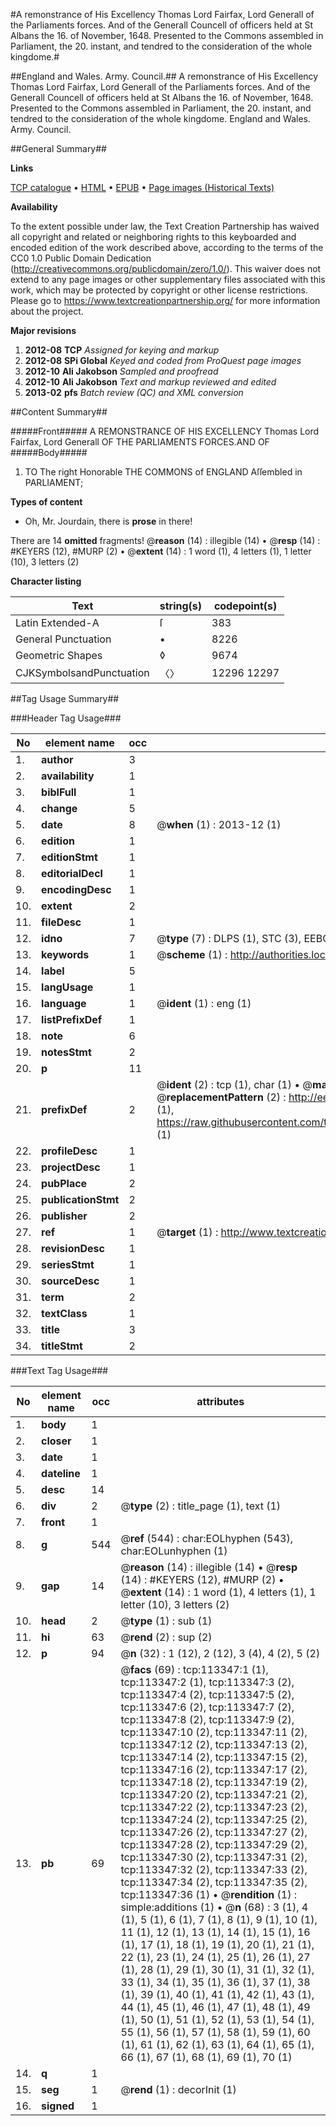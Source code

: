 #A remonstrance of His Excellency Thomas Lord Fairfax, Lord Generall of the Parliaments forces. And of the Generall Councell of officers held at St Albans the 16. of November, 1648. Presented to the Commons assembled in Parliament, the 20. instant, and tendred to the consideration of the whole kingdome.#

##England and Wales. Army. Council.##
A remonstrance of His Excellency Thomas Lord Fairfax, Lord Generall of the Parliaments forces. And of the Generall Councell of officers held at St Albans the 16. of November, 1648. Presented to the Commons assembled in Parliament, the 20. instant, and tendred to the consideration of the whole kingdome.
England and Wales. Army. Council.

##General Summary##

**Links**

[TCP catalogue](http://www.ota.ox.ac.uk/tcp/)  • 
[HTML](http://tei.it.ox.ac.uk/tcp/Texts-HTML/free/A84/A84964.html)  • 
[EPUB](http://tei.it.ox.ac.uk/tcp/Texts-EPUB/free/A84/A84964.epub) • 
[Page images (Historical Texts)](https://historicaltexts.jisc.ac.uk/eebo-99861218e)

**Availability**

To the extent possible under law, the Text Creation Partnership has waived all copyright and related or neighboring rights to this keyboarded and encoded edition of the work described above, according to the terms of the CC0 1.0 Public Domain Dedication (http://creativecommons.org/publicdomain/zero/1.0/). This waiver does not extend to any page images or other supplementary files associated with this work, which may be protected by copyright or other license restrictions. Please go to https://www.textcreationpartnership.org/ for more information about the project.

**Major revisions**

1. __2012-08__ __TCP__ *Assigned for keying and markup*
1. __2012-08__ __SPi Global__ *Keyed and coded from ProQuest page images*
1. __2012-10__ __Ali Jakobson__ *Sampled and proofread*
1. __2012-10__ __Ali Jakobson__ *Text and markup reviewed and edited*
1. __2013-02__ __pfs__ *Batch review (QC) and XML conversion*

##Content Summary##

#####Front#####
A REMONSTRANCE OF HIS EXCELLENCY Thomas Lord Fairfax, Lord Generall OF THE PARLIAMENTS FORCES.AND OF
#####Body#####

1. TO The right Honorable THE COMMONS of ENGLAND Aſſembled in PARLIAMENT;

**Types of content**

  * Oh, Mr. Jourdain, there is **prose** in there!

There are 14 **omitted** fragments! 
 @__reason__ (14) : illegible (14)  •  @__resp__ (14) : #KEYERS (12), #MURP (2)  •  @__extent__ (14) : 1 word (1), 4 letters (1), 1 letter (10), 3 letters (2)

**Character listing**


|Text|string(s)|codepoint(s)|
|---|---|---|
|Latin Extended-A|ſ|383|
|General Punctuation|•|8226|
|Geometric Shapes|◊|9674|
|CJKSymbolsandPunctuation|〈〉|12296 12297|

##Tag Usage Summary##

###Header Tag Usage###

|No|element name|occ|attributes|
|---|---|---|---|
|1.|__author__|3||
|2.|__availability__|1||
|3.|__biblFull__|1||
|4.|__change__|5||
|5.|__date__|8| @__when__ (1) : 2013-12 (1)|
|6.|__edition__|1||
|7.|__editionStmt__|1||
|8.|__editorialDecl__|1||
|9.|__encodingDesc__|1||
|10.|__extent__|2||
|11.|__fileDesc__|1||
|12.|__idno__|7| @__type__ (7) : DLPS (1), STC (3), EEBO-CITATION (1), PROQUEST (1), VID (1)|
|13.|__keywords__|1| @__scheme__ (1) : http://authorities.loc.gov/ (1)|
|14.|__label__|5||
|15.|__langUsage__|1||
|16.|__language__|1| @__ident__ (1) : eng (1)|
|17.|__listPrefixDef__|1||
|18.|__note__|6||
|19.|__notesStmt__|2||
|20.|__p__|11||
|21.|__prefixDef__|2| @__ident__ (2) : tcp (1), char (1)  •  @__matchPattern__ (2) : ([0-9\-]+):([0-9IVX]+) (1), (.+) (1)  •  @__replacementPattern__ (2) : http://eebo.chadwyck.com/downloadtiff?vid=$1&page=$2 (1), https://raw.githubusercontent.com/textcreationpartnership/Texts/master/tcpchars.xml#$1 (1)|
|22.|__profileDesc__|1||
|23.|__projectDesc__|1||
|24.|__pubPlace__|2||
|25.|__publicationStmt__|2||
|26.|__publisher__|2||
|27.|__ref__|1| @__target__ (1) : http://www.textcreationpartnership.org/docs/. (1)|
|28.|__revisionDesc__|1||
|29.|__seriesStmt__|1||
|30.|__sourceDesc__|1||
|31.|__term__|2||
|32.|__textClass__|1||
|33.|__title__|3||
|34.|__titleStmt__|2||


###Text Tag Usage###

|No|element name|occ|attributes|
|---|---|---|---|
|1.|__body__|1||
|2.|__closer__|1||
|3.|__date__|1||
|4.|__dateline__|1||
|5.|__desc__|14||
|6.|__div__|2| @__type__ (2) : title_page (1), text (1)|
|7.|__front__|1||
|8.|__g__|544| @__ref__ (544) : char:EOLhyphen (543), char:EOLunhyphen (1)|
|9.|__gap__|14| @__reason__ (14) : illegible (14)  •  @__resp__ (14) : #KEYERS (12), #MURP (2)  •  @__extent__ (14) : 1 word (1), 4 letters (1), 1 letter (10), 3 letters (2)|
|10.|__head__|2| @__type__ (1) : sub (1)|
|11.|__hi__|63| @__rend__ (2) : sup (2)|
|12.|__p__|94| @__n__ (32) : 1 (12), 2 (12), 3 (4), 4 (2), 5 (2)|
|13.|__pb__|69| @__facs__ (69) : tcp:113347:1 (1), tcp:113347:2 (1), tcp:113347:3 (2), tcp:113347:4 (2), tcp:113347:5 (2), tcp:113347:6 (2), tcp:113347:7 (2), tcp:113347:8 (2), tcp:113347:9 (2), tcp:113347:10 (2), tcp:113347:11 (2), tcp:113347:12 (2), tcp:113347:13 (2), tcp:113347:14 (2), tcp:113347:15 (2), tcp:113347:16 (2), tcp:113347:17 (2), tcp:113347:18 (2), tcp:113347:19 (2), tcp:113347:20 (2), tcp:113347:21 (2), tcp:113347:22 (2), tcp:113347:23 (2), tcp:113347:24 (2), tcp:113347:25 (2), tcp:113347:26 (2), tcp:113347:27 (2), tcp:113347:28 (2), tcp:113347:29 (2), tcp:113347:30 (2), tcp:113347:31 (2), tcp:113347:32 (2), tcp:113347:33 (2), tcp:113347:34 (2), tcp:113347:35 (2), tcp:113347:36 (1)  •  @__rendition__ (1) : simple:additions (1)  •  @__n__ (68) : 3 (1), 4 (1), 5 (1), 6 (1), 7 (1), 8 (1), 9 (1), 10 (1), 11 (1), 12 (1), 13 (1), 14 (1), 15 (1), 16 (1), 17 (1), 18 (1), 19 (1), 20 (1), 21 (1), 22 (1), 23 (1), 24 (1), 25 (1), 26 (1), 27 (1), 28 (1), 29 (1), 30 (1), 31 (1), 32 (1), 33 (1), 34 (1), 35 (1), 36 (1), 37 (1), 38 (1), 39 (1), 40 (1), 41 (1), 42 (1), 43 (1), 44 (1), 45 (1), 46 (1), 47 (1), 48 (1), 49 (1), 50 (1), 51 (1), 52 (1), 53 (1), 54 (1), 55 (1), 56 (1), 57 (1), 58 (1), 59 (1), 60 (1), 61 (1), 62 (1), 63 (1), 64 (1), 65 (1), 66 (1), 67 (1), 68 (1), 69 (1), 70 (1)|
|14.|__q__|1||
|15.|__seg__|1| @__rend__ (1) : decorInit (1)|
|16.|__signed__|1||
